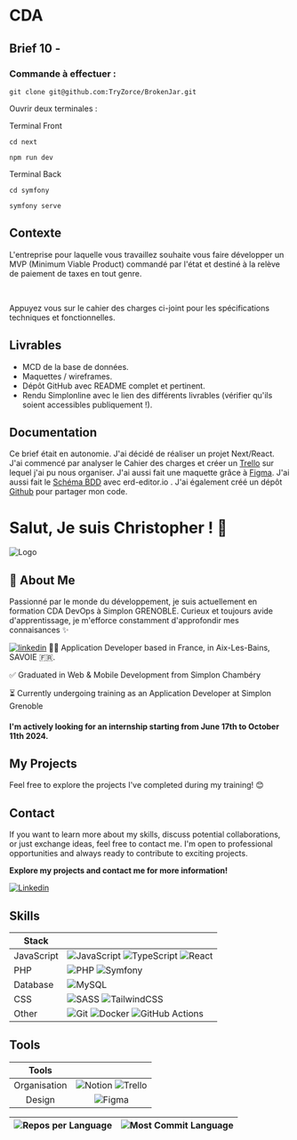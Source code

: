 
# CDA

## Brief 10 - 
### Commande à effectuer :

```shell
git clone git@github.com:TryZorce/BrokenJar.git
```
Ouvrir deux terminales :

Terminal Front
```shell
cd next
```

```shell
npm run dev
```

Terminal Back

```shell
cd symfony
```

```shell
symfony serve
```
## Contexte

L'entreprise pour laquelle vous travaillez souhaite vous faire développer un MVP (Minimum Viable Product) commandé par l'état et destiné à la relève de paiement de taxes en tout genre.

​

Appuyez vous sur le cahier des charges ci-joint pour les spécifications techniques et fonctionnelles.
## Livrables

- MCD de la base de données.
- Maquettes / wireframes.
- Dépôt GitHub avec README complet et pertinent.
- Rendu Simplonline avec le lien des différents livrables (vérifier qu'ils soient accessibles publiquement !).
## Documentation

Ce brief était en autonomie.
J'ai décidé de réaliser un projet Next/React. J'ai commencé par analyser le Cahier des charges et créer un [Trello](https://trello.com/invite/b/BgOLXIUR/ATTId90252552d7966fc5c73c59dbace5899260DE9E3/brokenpot) sur lequel j'ai pu nous organiser. 
J'ai aussi fait une maquette grâce à [Figma](https://www.figma.com/design/v9GXgk4dEj4JNV1tEvhaY4/BrokenPot?node-id=0-1&t=EkNyQPPJnffGN7ni-1).
J'ai aussi fait le [Schéma BDD](https://i.ibb.co/cLTzm9v/Capture-d-cran-du-2024-06-12-10-24-49.png) avec erd-editor.io . J'ai également créé un dépôt [Github](https://github.com/TryZorce/BrokenJar) pour partager mon code.


# Salut, Je suis Christopher ! 👋

![Logo](https://i.ibb.co/r6BjgG6/Photo-Simplon.jpg)


## 🚀 About Me

Passionné par le monde du développement, je suis actuellement en formation CDA DevOps à Simplon GRENOBLE. Curieux et toujours avide d'apprentissage, je m'efforce constamment d'approfondir mes connaisances ✨


[![linkedin](https://img.shields.io/badge/linkedin-0A66C2?style=for-the-badge&logo=linkedin&logoColor=white)](https://www.linkedin.com/)
👨‍💻 Application Developer based in France, in Aix-Les-Bains, SAVOIE 🇫🇷.

✅ Graduated in Web & Mobile Development from Simplon Chambéry

⏳ Currently undergoing training as an Application Developer at Simplon Grenoble

#### I'm actively looking for an internship starting from June 17th to October 11th 2024.

## My Projects

Feel free to explore the projects I've completed during my training! 😊

## Contact

If you want to learn more about my skills, discuss potential collaborations, or just exchange ideas, feel free to contact me. I'm open to professional opportunities and always ready to contribute to exciting projects.


**Explore my projects and contact me for more information!**

[![Linkedin](https://img.shields.io/badge/LinkedIn-Christopher_Moron-blue?style=flat-square&logo=linkedin&labelColor=blue)](https://www.linkedin.com/in/christophermoron/)

## Skills

| Stack             |                                                                |
| ----------------- | ------------------------------------------------------------------ |
| JavaScript | ![JavaScript](https://img.shields.io/badge/JavaScript-323330?style=for-the-badge&amp;logo=javascript&amp;logoColor=F7DF1E) ![TypeScript](https://img.shields.io/badge/typescript-%23007ACC.svg?style=for-the-badge&amp;logo=typescript&amp;logoColor=white) ![React](https://img.shields.io/badge/React-20232A?style=for-the-badge&logo=react&logoColor=61DAFB) |
| PHP | ![PHP](https://img.shields.io/badge/PHP-777BB4?style=for-the-badge&logo=php&logoColor=white) ![Symfony](https://img.shields.io/badge/Symfony-%23000000.svg?style=for-the-badge&logo=symfony&logoColor=white) |
| Database | ![MySQL](https://img.shields.io/badge/MySQL-00000F?style=for-the-badge&logo=mysql&logoColor=white) |
| CSS | ![SASS](https://img.shields.io/badge/Sass-CC6699?style=for-the-badge&logo=sass&logoColor=white) ![TailwindCSS](https://img.shields.io/badge/Tailwind_CSS-38B2AC?style=for-the-badge&logo=tailwind-css&logoColor=white) |
| Other | ![Git](https://img.shields.io/badge/git-%23F05033.svg?style=for-the-badge&amp;logo=git&amp;logoColor=white) ![Docker](https://img.shields.io/badge/docker-%230db7ed.svg?style=for-the-badge&amp;logo=docker&amp;logoColor=white) ![GitHub Actions](https://img.shields.io/badge/GitHub_Actions-2088FF.svg?style=for-the-badge&amp;logo=github-actions&amp;logoColor=white) |






## Tools
| Tools |  |
|:---------:|:----------:|
|Organisation| ![Notion](https://img.shields.io/badge/Notion-000000.svg?style=for-the-badge&amp;logo=notion&amp;logoColor=white) ![Trello](https://img.shields.io/badge/Trello-0052CC.svg?style=for-the-badge&amp;logo=Trello&amp;logoColor=white)|
|Design| ![Figma](https://img.shields.io/badge/Figma-%23F24E1E.svg?style=for-the-badge&amp;logo=Figma&amp;logoColor=white) |



| ![Repos per Language](http://github-profile-summary-cards.vercel.app/api/cards/repos-per-language?username=TryZorce&theme=github) | ![Most Commit Language](http://github-profile-summary-cards.vercel.app/api/cards/most-commit-language?username=TryZorce&theme=github) |
| --- | --- |
